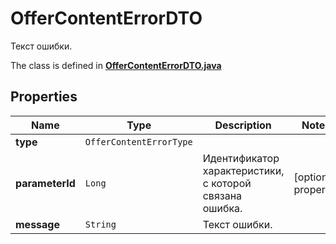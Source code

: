

# OfferContentErrorDTO

Текст ошибки.

The class is defined in **[OfferContentErrorDTO.java](../../src/main/java/org/openapitools/model/OfferContentErrorDTO.java)**

## Properties

Name | Type | Description | Notes
------------ | ------------- | ------------- | -------------
**type** | `OfferContentErrorType` |  | 
**parameterId** | `Long` | Идентификатор характеристики, с которой связана ошибка. |  [optional property]
**message** | `String` | Текст ошибки. | 






